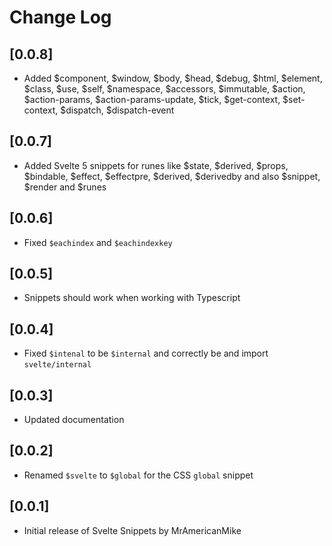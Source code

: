 # Change Log

## [0.0.8]

-   Added $component, $window, $body, $head, $debug, $html, $element, $class, $use, $self, $namespace, $accessors, $immutable, $action, $action-params, $action-params-update, $tick, $get-context, $set-context, $dispatch, $dispatch-event

## [0.0.7]

-   Added Svelte 5 snippets for runes like $state, $derived, $props, $bindable, $effect, $effectpre, $derived, $derivedby and also $snippet, $render and $runes

## [0.0.6]

-   Fixed `$eachindex` and `$eachindexkey`

## [0.0.5]

-   Snippets should work when working with Typescript

## [0.0.4]

-   Fixed `$intenal` to be `$internal` and correctly be and import `svelte/internal`

## [0.0.3]

-   Updated documentation

## [0.0.2]

-   Renamed `$svelte` to `$global` for the CSS `global` snippet

## [0.0.1]

-   Initial release of Svelte Snippets by MrAmericanMike

